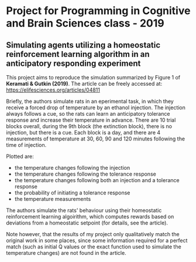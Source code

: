 # Project for Programming in Cognitive and Brain Sciences class - 2019

## Simulating agents utilizing a homeostatic reinforcement learning algorithm in an anticipatory responding experiment

This project aims to reproduce the simulation summarized by Figure 1 of **Keramati & Gutkin (2019)**.
The article can be freely accessed at: https://elifesciences.org/articles/04811

Briefly, the authors simulate rats in an eperimental task, in which they receive a forced drop of temperature by an ethanol injection.
The injection always follows a cue, so the rats can learn an anticipatory tolerance response and increase their temperature in advance.
There are 10 trial blocks overall, during the 9th block (the extinction block), there is no injection, but there is a cue.
Each block is a day, and there are 4 measurements of temperature at 30, 60, 90 and 120 minutes following the time of injection.

Plotted are:
- the temperature changes following the injection
- the temperature changes following the tolerance response
- the temperature changes following both an injection and a tolerance response
- the probability of initiating a tolerance response
- the temperature measurements

The authors simulate the rats' behaviour using their homeostatic reinforcement learning algoirithm, which computes rewards based on
deviations from a homeostatic setpoint (for details, see the article).

Note however, that the results of my project only qualitatively match the original work in some places, since some information required for
a perfect match (such as initial Q values or the exact function used to simulate the temperature changes) are not found in the article.

